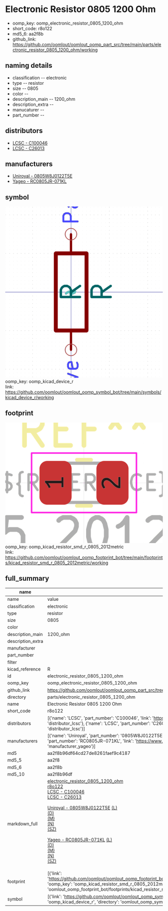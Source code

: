 # Electronic Resistor 0805 1200 Ohm

  
* oomp_key: oomp_electronic_resistor_0805_1200_ohm 
* short_code: r8o122
* md5_6: aa2f8b  
* github_link: https://github.com/oomlout/oomlout_oomp_part_src/tree/main/parts/electronic_resistor_0805_1200_ohm/working  
## naming details
* classification -- electronic
* type -- resistor
* size -- 0805
* color -- 
* description_main -- 1200_ohm
* description_extra -- 
* manucaturer -- 
* part_number -- 

## distributors
* [LCSC - C100046](https://lcsc.com/product-detail/C100046.html)  
* [LCSC - C26013](https://lcsc.com/product-detail/C26013.html)  

## manufacturers
* [Uniroyal - 0805W8J0122T5E]()  
* [Yageo - RC0805JR-071KL](https://www.yageo.com/en/Chart/Download/pdf/RC0805JR-071KL)  

## symbol

![](symbol/0/working/working_600.png)  
oomp_key: oomp_kicad_device_r  
link: https://github.com/oomlout/oomlout_oomp_symbol_bot/tree/main/symbols/kicad_device_r/working  

## footprint

![](footprint/0/working/working_600.png)  
oomp_key: oomp_kicad_resistor_smd_r_0805_2012metric  
link: https://github.com/oomlout/oomlout_oomp_footprint_bot/tree/main/footprints/kicad_resistor_smd_r_0805_2012metric/working  

## full_summary
| name | value | 
| --- | --- | 
| name | value | 
| classification | electronic | 
| type | resistor | 
| size | 0805 | 
| color |  | 
| description_main | 1200_ohm | 
| description_extra |  | 
| manufacturer |  | 
| part_number |  | 
| filter |  | 
| kicad_reference | R | 
| id | electronic_resistor_0805_1200_ohm | 
| oomp_key | oomp_electronic_resistor_0805_1200_ohm | 
| github_link | https://github.com/oomlout/oomlout_oomp_part_src/tree/main/parts/electronic_resistor_0805_1200_ohm/working | 
| directory | parts/electronic_resistor_0805_1200_ohm | 
| name | Electronic Resistor 0805 1200 Ohm | 
| short_code | r8o122 | 
| distributors | [{'name': 'LCSC', 'part_number': 'C100046', 'link': 'https://lcsc.com/product-detail/C100046.html', 'id': 'distributor_lcsc'}, {'name': 'LCSC', 'part_number': 'C26013', 'link': 'https://lcsc.com/product-detail/C26013.html', 'id': 'distributor_lcsc'}] | 
| manufacturers | [{'name': 'Uniroyal', 'part_number': '0805W8J0122T5E', 'link': '', 'id': 'manufacturer_uniroyal'}, {'name': 'Yageo', 'part_number': 'RC0805JR-071KL', 'link': 'https://www.yageo.com/en/Chart/Download/pdf/RC0805JR-071KL', 'id': 'manufacturer_yageo'}] | 
| md5 | aa2f8b96df64cd27de8261faef9c4187 | 
| md5_5 | aa2f8 | 
| md5_6 | aa2f8b | 
| md5_10 | aa2f8b96df | 
| markdown_full | [electronic_resistor_0805_1200_ohm](https://github.com/oomlout/oomlout_oomp_part_src/tree/main/parts/electronic_resistor_0805_1200_ohm/working)<br>[r8o122](https://github.com/oomlout/oomlout_oomp_part_src/tree/main/parts/electronic_resistor_0805_1200_ohm/working)<br>[LCSC - C100046<br>](https://lcsc.com/product-detail/C100046.html)[LCSC - C26013<br>](https://lcsc.com/product-detail/C26013.html)<br>[Uniroyal - 0805W8J0122T5E]() [(L)<br>](https://www.lcsc.com/search?q=0805W8J0122T5E)[(D)<br>](https://www.digikey.com/en/products?,keywords=0805W8J0122T5E)[(M)<br>](https://www.mouser.com/Search/Refine?Keyword=0805W8J0122T5E)[(N)<br>](https://www.newark.com/search?st=0805W8J0122T5E)[(SZ)<br>](https://so.szlcsc.com/global.html?k=0805W8J0122T5E)<br>[Yageo - RC0805JR-071KL](https://www.yageo.com/en/Chart/Download/pdf/RC0805JR-071KL) [(L)<br>](https://www.lcsc.com/search?q=RC0805JR-071KL)[(D)<br>](https://www.digikey.com/en/products?,keywords=RC0805JR-071KL)[(M)<br>](https://www.mouser.com/Search/Refine?Keyword=RC0805JR-071KL)[(N)<br>](https://www.newark.com/search?st=RC0805JR-071KL)[(SZ)<br>](https://so.szlcsc.com/global.html?k=RC0805JR-071KL)<br> | 
| footprint | [{'link': 'https://github.com/oomlout/oomlout_oomp_footprint_bot/tree/main/foootprntss/kicad_resistor_smd_r_0805_2012metric', 'oomp_key': 'oomp_kicad_resistor_smd_r_0805_2012metric', 'directory': 'oomlout_oomp_footprint_bot/footprints/kicad_resistor_smd_r_0805_2012metric//working/working.kicad_mod'}] | 
| symbol | [{'link': 'https://github.com/oomlout/oomlout_oomp_symbol_bot/tree/main/symbols/kicad_device_r', 'oomp_key': 'oomp_kicad_device_r', 'directory': 'oomlout_oomp_symbol_bot/symbols/kicad_device_r//working/working.kicad_sym'}] | 
